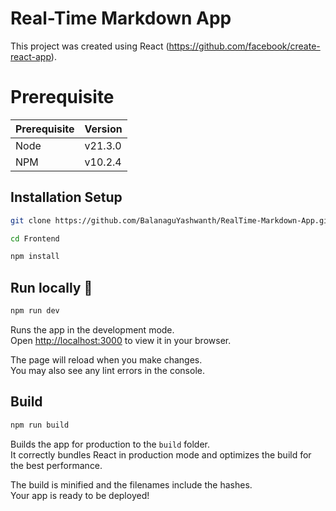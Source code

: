 # Real-Time Markdown App

This project was created using React (https://github.com/facebook/create-react-app).

# Prerequisite	

| Prerequisite  | Version|
| ------------- | ------------- |
| Node  | v21.3.0  |
| NPM  | v10.2.4 |


## Installation Setup

```bash 
git clone https://github.com/BalanaguYashwanth/RealTime-Markdown-App.git
```

```bash 
cd Frontend
```

```bash 
npm install
```

## Run locally 🚀

```bash 
npm run dev
```

Runs the app in the development mode.\
Open [http://localhost:3000](http://localhost:3000) to view it in your browser.

The page will reload when you make changes.\
You may also see any lint errors in the console.

##  Build 

```bash 
npm run build
```

Builds the app for production to the `build` folder.\
It correctly bundles React in production mode and optimizes the build for the best performance.

The build is minified and the filenames include the hashes.\
Your app is ready to be deployed!

